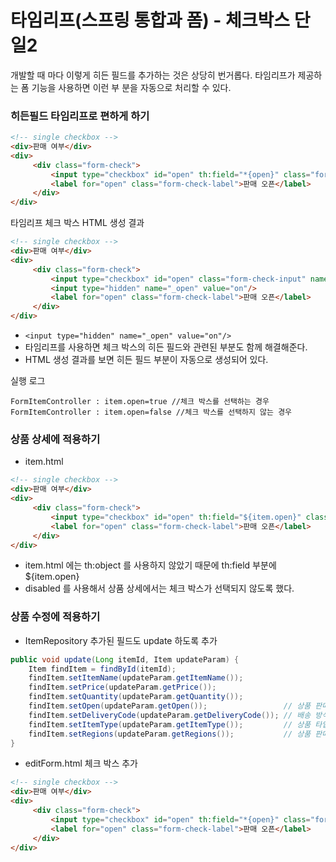 
# 타임리프(스프링 통합과 폼) - 체크박스 단일2

개발할 때 마다 이렇게 히든 필드를 추가하는 것은 상당히 번거롭다. 타임리프가 제공하는 폼 기능을 사용하면 이런 부
분을 자동으로 처리할 수 있다.

### 히든필드 타임리프로 편하게 하기

```html
<!-- single checkbox -->
<div>판매 여부</div>
<div>
     <div class="form-check">
         <input type="checkbox" id="open" th:field="*{open}" class="form-check-input">
         <label for="open" class="form-check-label">판매 오픈</label>
     </div>
</div>
```

타임리프 체크 박스 HTML 생성 결과
```html
<!-- single checkbox -->
<div>판매 여부</div>
<div>
     <div class="form-check">
         <input type="checkbox" id="open" class="form-check-input" name="open" value="true">
         <input type="hidden" name="_open" value="on"/>
         <label for="open" class="form-check-label">판매 오픈</label>
     </div>
</div>
```

- ```<input type="hidden" name="_open" value="on"/>```
- 타임리프를 사용하면 체크 박스의 히든 필드와 관련된 부분도 함께 해결해준다.
- HTML 생성 결과를 보면 히든 필드 부분이 자동으로 생성되어 있다.

실행 로그
```text
FormItemController : item.open=true //체크 박스를 선택하는 경우
FormItemController : item.open=false //체크 박스를 선택하지 않는 경우
```

### 상품 상세에 적용하기 

- item.html

```html
<!-- single checkbox -->
<div>판매 여부</div>
<div>
     <div class="form-check">
         <input type="checkbox" id="open" th:field="${item.open}" class="form-check-input" disabled>
         <label for="open" class="form-check-label">판매 오픈</label>
     </div>
</div>
```

- item.html 에는 th:object 를 사용하지 않았기 때문에 th:field 부분에 ${item.open}
- disabled 를 사용해서 상품 상세에서는 체크 박스가 선택되지 않도록 했다.

### 상품 수정에 적용하기 

- ItemRepository 추가된 필드도 update 하도록 추가 

```java
public void update(Long itemId, Item updateParam) {
    Item findItem = findById(itemId);
    findItem.setItemName(updateParam.getItemName());
    findItem.setPrice(updateParam.getPrice());
    findItem.setQuantity(updateParam.getQuantity());
    findItem.setOpen(updateParam.getOpen());                 // 상품 판매 여부
    findItem.setDeliveryCode(updateParam.getDeliveryCode()); // 배송 방식
    findItem.setItemType(updateParam.getItemType());         // 상품 타입
    findItem.setRegions(updateParam.getRegions());           // 상품 판매 지역
}
```
- editForm.html 체크 박스 추가

```html
<!-- single checkbox -->
<div>판매 여부</div>
<div>
     <div class="form-check">
         <input type="checkbox" id="open" th:field="*{open}" class="form-check-input">
         <label for="open" class="form-check-label">판매 오픈</label>
     </div>
</div>
```
